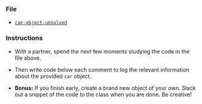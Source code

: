 ### File

* [`car-object-unsolved`](car-object-unsolved.html)

### Instructions

* With a partner, spend the next few moments studying the code in the file above.

* Then write code below each comment to log the relevant information about the provided `car` object.

* **Bonus:** If you finish early, create a brand new object of your own. Slack out a snippet of the code to the class when you are done. Be creative!
